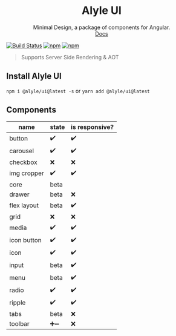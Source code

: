 <div align="center">
  <h1>Alyle UI</h1>
  Minimal Design, a package of components for Angular.
  <br/>
  <a href="https://alyle-ui.firebaseapp.com/">Docs</a>
</div>

[![Build Status](https://travis-ci.org/A-l-y-l-e/Alyle-UI.svg?branch=master)](https://travis-ci.org/A-l-y-l-e/Alyle-UI)
[![npm](https://img.shields.io/npm/v/@alyle/ui.svg?style=flat-square)](https://npmjs.com/package/@alyle/ui)
[![npm](https://img.shields.io/npm/dt/@alyle/ui.svg?style=flat-square)](https://npmjs.com/package/@alyle/ui)

> Supports Server Side Rendering & AOT

## Install Alyle UI

`npm i @alyle/ui@latest -s` or `yarn add @alyle/ui@latest`

## Components

|name|state|is responsive?|
|----|-----|--------------|
|button|:heavy_check_mark:|:heavy_check_mark:|
|carousel|:heavy_check_mark:|:heavy_check_mark:|
|checkbox|:x:|:x:|
|img cropper|:heavy_check_mark:|:heavy_check_mark:|
|core|beta||
|drawer|beta|:x:|
|flex layout|beta|:heavy_check_mark:|
|grid|:x:|:x:|
|media|:heavy_check_mark:|:heavy_check_mark:|
|icon button|:heavy_check_mark:|:heavy_check_mark:|
|icon|:heavy_check_mark:|:heavy_check_mark:|
|input|beta|:heavy_check_mark:|
|menu|beta|:heavy_check_mark:|
|radio|:heavy_check_mark:|:heavy_check_mark:|
|ripple|:heavy_check_mark:|:heavy_check_mark:|
|tabs|beta|:x:|
|toolbar|➕➖ |:x:|
